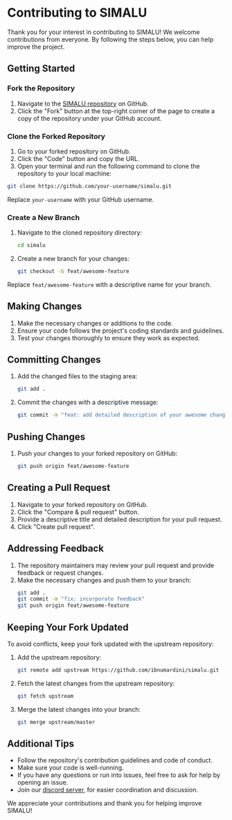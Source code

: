 # Contributing to SIMALU

Thank you for your interest in contributing to SIMALU! We welcome contributions from everyone. By following the steps below, you can help improve the project.

## Getting Started

### Fork the Repository

1. Navigate to the [SIMALU repository](https://github.com/ibnumardini/simalu) on GitHub.
2. Click the "Fork" button at the top-right corner of the page to create a copy of the repository under your GitHub account.

### Clone the Forked Repository

1. Go to your forked repository on GitHub.
2. Click the "Code" button and copy the URL.
3. Open your terminal and run the following command to clone the repository to your local machine:
   
```sh
git clone https://github.com/your-username/simalu.git
```   

Replace `your-username` with your GitHub username.

### Create a New Branch

1. Navigate to the cloned repository directory:
   ```sh
   cd simalu
   ```
3. Create a new branch for your changes:
   ```sh
   git checkout -b feat/awesome-feature
   ```

Replace `feat/awesome-feature` with a descriptive name for your branch.

## Making Changes

1. Make the necessary changes or additions to the code.
2. Ensure your code follows the project's coding standards and guidelines.
3. Test your changes thoroughly to ensure they work as expected.

## Committing Changes

1. Add the changed files to the staging area:
   ```sh
   git add .
   ```
3. Commit the changes with a descriptive message:
   ```sh
   git commit -m "feat: add detailed description of your awesome changes"
   ```

## Pushing Changes

1. Push your changes to your forked repository on GitHub:
   ```sh
   git push origin feat/awesome-feature
   ```

## Creating a Pull Request

1. Navigate to your forked repository on GitHub.
2. Click the "Compare & pull request" button.
3. Provide a descriptive title and detailed description for your pull request.
4. Click "Create pull request".

## Addressing Feedback

1. The repository maintainers may review your pull request and provide feedback or request changes.
2. Make the necessary changes and push them to your branch:
   ```sh
   git add .
   git commit -m "fix: incorporate feedback"
   git push origin feat/awesome-feature
   ```

## Keeping Your Fork Updated

To avoid conflicts, keep your fork updated with the upstream repository:

1. Add the upstream repository:
   ```sh
   git remote add upstream https://github.com/ibnumardini/simalu.git
   ```
3. Fetch the latest changes from the upstream repository:
   ```sh
   git fetch upstream
   ```
5. Merge the latest changes into your branch:
   ```sh
   git merge upstream/master
   ```

## Additional Tips

- Follow the repository's contribution guidelines and code of conduct.
- Make sure your code is well-running.
- If you have any questions or run into issues, feel free to ask for help by opening an issue.
- Join our [discord server](https://discord.gg/FnHMcUYF), for easier coordination and discussion.

We appreciate your contributions and thank you for helping improve SIMALU!

